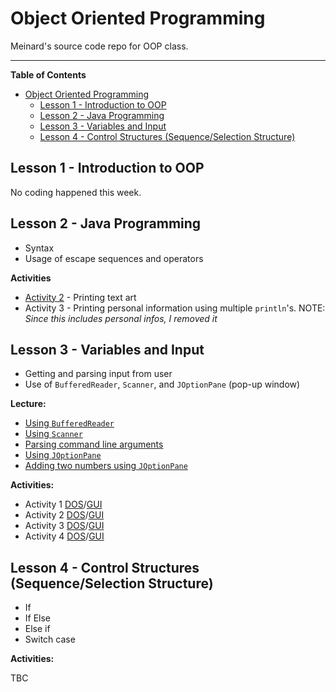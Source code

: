 # Object Oriented Programming

Meinard's source code repo for OOP class.

---

**Table of Contents**
- [Object Oriented Programming](#object-oriented-programming)
  - [Lesson 1 - Introduction to OOP](#lesson-1---introduction-to-oop)
  - [Lesson 2 - Java Programming](#lesson-2---java-programming)
  - [Lesson 3 - Variables and Input](#lesson-3---variables-and-input)
  - [Lesson 4 - Control Structures (Sequence/Selection Structure)](#lesson-4---control-structures-sequenceselection-structure)

## Lesson 1 - Introduction to OOP

No coding happened this week.

## Lesson 2 - Java Programming

- Syntax
- Usage of escape sequences and operators

**Activities**

- [Activity 2](src/lesson2/Activity2.java) - Printing text art
- Activity 3 - Printing personal information using multiple `println`'s.
  NOTE: *Since this includes personal infos, I removed it*

## Lesson 3 - Variables and Input

- Getting and parsing input from user
- Use of `BufferedReader`, `Scanner`, and `JOptionPane` (pop-up window)

**Lecture:**

- [Using `BufferedReader`](src/lesson3/Example1.java)
- [Using `Scanner`](src/lesson3/Example2.java)
- [Parsing command line arguments](src/lesson3/Example3.java)
- [Using `JOptionPane`](src/lesson3/Example4.java)
- [Adding two numbers using `JOptionPane`](src/lesson3/Example5.java)

**Activities:**

- Activity 1 [DOS](src/lesson3/Act1dos.java)/[GUI](src/lesson3/Act1Window.java/)
- Activity 2 [DOS](src/lesson3/Act2dos.java)/[GUI](src/lesson3/Act2Window.java/)
- Activity 3 [DOS](src/lesson3/Act3dos.java)/[GUI](src/lesson3/Act3Window.java/)
- Activity 4 [DOS](src/lesson3/Act4dos.java)/[GUI](src/lesson3/Act4Window.java/)

## Lesson 4 - Control Structures (Sequence/Selection Structure)

- If
- If Else
- Else if
- Switch case

**Activities:**

TBC
